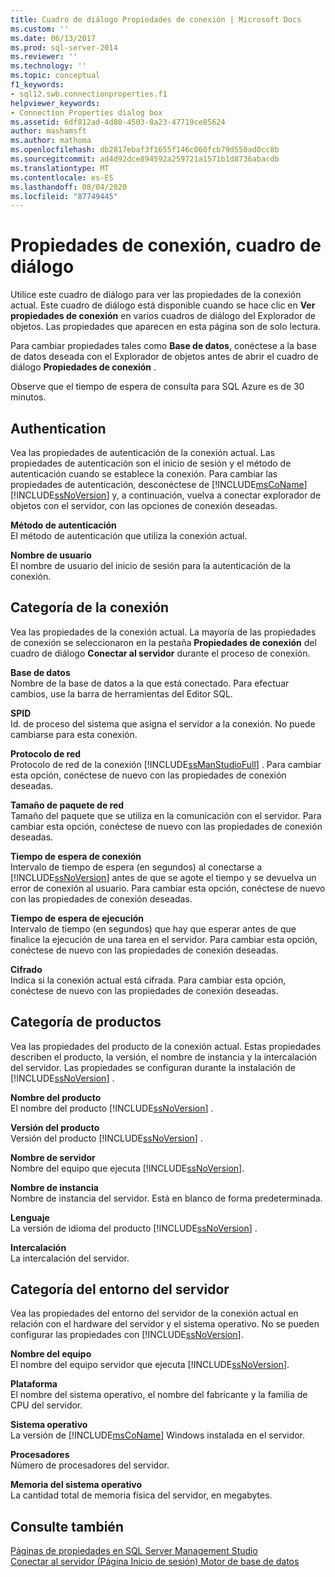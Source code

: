 ```yaml
---
title: Cuadro de diálogo Propiedades de conexión | Microsoft Docs
ms.custom: ''
ms.date: 06/13/2017
ms.prod: sql-server-2014
ms.reviewer: ''
ms.technology: ''
ms.topic: conceptual
f1_keywords:
- sql12.swb.connectionproperties.f1
helpviewer_keywords:
- Connection Properties dialog box
ms.assetid: 6df812ad-4d80-4503-8a23-47719ce85624
author: mashamsft
ms.author: mathoma
ms.openlocfilehash: db2817ebaf3f1655f146c060fcb79d550ad0cc8b
ms.sourcegitcommit: ad4d92dce894592a259721a1571b1d8736abacdb
ms.translationtype: MT
ms.contentlocale: es-ES
ms.lasthandoff: 08/04/2020
ms.locfileid: "87749445"
---
```

# <a name="connection-properties-dialog-box"></a>Propiedades de conexión, cuadro de diálogo
  Utilice este cuadro de diálogo para ver las propiedades de la conexión actual. Este cuadro de diálogo está disponible cuando se hace clic en **Ver propiedades de conexión** en varios cuadros de diálogo del Explorador de objetos. Las propiedades que aparecen en esta página son de solo lectura.  
  
 Para cambiar propiedades tales como **Base de datos**, conéctese a la base de datos deseada con el Explorador de objetos antes de abrir el cuadro de diálogo **Propiedades de conexión** .  
  
 Observe que el tiempo de espera de consulta para SQL Azure es de 30 minutos.  
  
## <a name="authentication"></a>Authentication  
 Vea las propiedades de autenticación de la conexión actual. Las propiedades de autenticación son el inicio de sesión y el método de autenticación cuando se establece la conexión. Para cambiar las propiedades de autenticación, desconéctese de [!INCLUDE[msCoName](../includes/msconame-md.md)] [!INCLUDE[ssNoVersion](../includes/ssnoversion-md.md)] y, a continuación, vuelva a conectar explorador de objetos con el servidor, con las opciones de conexión deseadas.  
  
 **Método de autenticación**  
 El método de autenticación que utiliza la conexión actual.  
  
 **Nombre de usuario**  
 El nombre de usuario del inicio de sesión para la autenticación de la conexión.  
  
## <a name="connection-category"></a>Categoría de la conexión  
 Vea las propiedades de la conexión actual. La mayoría de las propiedades de conexión se seleccionaron en la pestaña **Propiedades de conexión** del cuadro de diálogo **Conectar al servidor** durante el proceso de conexión.  
  
 **Base de datos**  
 Nombre de la base de datos a la que está conectado. Para efectuar cambios, use la barra de herramientas del Editor SQL.  
  
 **SPID**  
 Id. de proceso del sistema que asigna el servidor a la conexión. No puede cambiarse para esta conexión.  
  
 **Protocolo de red**  
 Protocolo de red de la conexión [!INCLUDE[ssManStudioFull](../includes/ssmanstudiofull-md.md)] . Para cambiar esta opción, conéctese de nuevo con las propiedades de conexión deseadas.  
  
 **Tamaño de paquete de red**  
 Tamaño del paquete que se utiliza en la comunicación con el servidor. Para cambiar esta opción, conéctese de nuevo con las propiedades de conexión deseadas.  
  
 **Tiempo de espera de conexión**  
 Intervalo de tiempo de espera (en segundos) al conectarse a [!INCLUDE[ssNoVersion](../includes/ssnoversion-md.md)] antes de que se agote el tiempo y se devuelva un error de conexión al usuario. Para cambiar esta opción, conéctese de nuevo con las propiedades de conexión deseadas.  
  
 **Tiempo de espera de ejecución**  
 Intervalo de tiempo (en segundos) que hay que esperar antes de que finalice la ejecución de una tarea en el servidor. Para cambiar esta opción, conéctese de nuevo con las propiedades de conexión deseadas.  
  
 **Cifrado**  
 Indica si la conexión actual está cifrada. Para cambiar esta opción, conéctese de nuevo con las propiedades de conexión deseadas.  
  
## <a name="product-category"></a>Categoría de productos  
 Vea las propiedades del producto de la conexión actual. Estas propiedades describen el producto, la versión, el nombre de instancia y la intercalación del servidor. Las propiedades se configuran durante la instalación de [!INCLUDE[ssNoVersion](../includes/ssnoversion-md.md)] .  
  
 **Nombre del producto**  
 El nombre del producto [!INCLUDE[ssNoVersion](../includes/ssnoversion-md.md)] .  
  
 **Versión del producto**  
 Versión del producto [!INCLUDE[ssNoVersion](../includes/ssnoversion-md.md)] .  
  
 **Nombre de servidor**  
 Nombre del equipo que ejecuta [!INCLUDE[ssNoVersion](../includes/ssnoversion-md.md)].  
  
 **Nombre de instancia**  
 Nombre de instancia del servidor. Está en blanco de forma predeterminada.  
  
 **Lenguaje**  
 La versión de idioma del producto [!INCLUDE[ssNoVersion](../includes/ssnoversion-md.md)] .  
  
 **Intercalación**  
 La intercalación del servidor.  
  
## <a name="server-environment-category"></a>Categoría del entorno del servidor  
 Vea las propiedades del entorno del servidor de la conexión actual en relación con el hardware del servidor y el sistema operativo. No se pueden configurar las propiedades con [!INCLUDE[ssNoVersion](../includes/ssnoversion-md.md)].  
  
 **Nombre del equipo**  
 El nombre del equipo servidor que ejecuta [!INCLUDE[ssNoVersion](../includes/ssnoversion-md.md)].  
  
 **Plataforma**  
 El nombre del sistema operativo, el nombre del fabricante y la familia de CPU del servidor.  
  
 **Sistema operativo**  
 La versión de [!INCLUDE[msCoName](../includes/msconame-md.md)] Windows instalada en el servidor.  
  
 **Procesadores**  
 Número de procesadores del servidor.  
  
 **Memoria del sistema operativo**  
 La cantidad total de memoria física del servidor, en megabytes.  
  
## <a name="see-also"></a>Consulte también  
 [Páginas de propiedades en SQL Server Management Studio](../ssms/property-pages-in-sql-server-management-studio.md)   
 [Conectar al servidor &#40;Página Inicio de sesión&#41; Motor de base de datos](../ssms/f1-help/connect-to-server-login-page-database-engine.md)  
  
  
